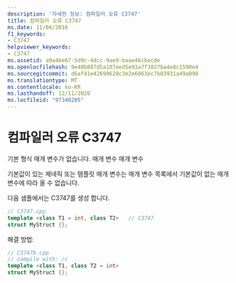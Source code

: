 ```yaml
---
description: '자세한 정보: 컴파일러 오류 C3747'
title: 컴파일러 오류 C3747
ms.date: 11/04/2016
f1_keywords:
- C3747
helpviewer_keywords:
- C3747
ms.assetid: a9a4be67-5d9c-4dcc-9ae9-baae46cbecde
ms.openlocfilehash: 9e40b887d5a107eed5e93a7f3827ba4e8c1590e4
ms.sourcegitcommit: d6af41e42699628c3e2e6063ec7b03931a49a098
ms.translationtype: MT
ms.contentlocale: ko-KR
ms.lasthandoff: 12/11/2020
ms.locfileid: "97340205"
---
```

# <a name="compiler-error-c3747"></a>컴파일러 오류 C3747

기본 형식 매개 변수가 없습니다. 매개 변수 매개 변수

기본값이 있는 제네릭 또는 템플릿 매개 변수는 매개 변수 목록에서 기본값이 없는 매개 변수에 따라 올 수 없습니다.

다음 샘플에서는 C3747를 생성 합니다.

```cpp
// C3747.cpp
template <class T1 = int, class T2>   // C3747
struct MyStruct {};
```

해결 방법:

```cpp
// C3747b.cpp
// compile with: /c
template <class T1, class T2 = int>
struct MyStruct {};
```
